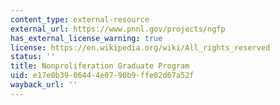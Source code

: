 ```yaml
---
content_type: external-resource
external_url: https://www.pnnl.gov/projects/ngfp
has_external_license_warning: true
license: https://en.wikipedia.org/wiki/All_rights_reserved
status: ''
title: Nonproliferation Graduate Program
uid: e17e0b39-0644-4e07-90b9-ffe02d67a52f
wayback_url: ''
---
```

